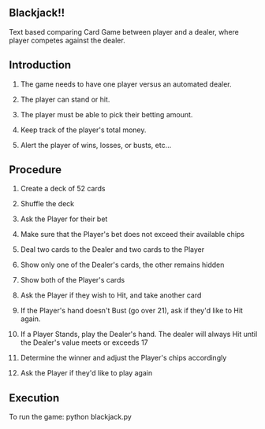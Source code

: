 Blackjack!!
----------------------------------------------------------------
Text based comparing Card Game between player and a dealer, where player competes against the dealer.

Introduction
----------------------------------------------------------------
1) The game needs to have one player versus an automated dealer.

2) The player can stand or hit.

3) The player must be able to pick their betting amount.

4) Keep track of the player's total money.

5) Alert the player of wins, losses, or busts, etc...


Procedure
----------------------------------------------------------------

1) Create a deck of 52 cards

2) Shuffle the deck

3) Ask the Player for their bet

4) Make sure that the Player's bet does not exceed their available chips

5) Deal two cards to the Dealer and two cards to the Player

6) Show only one of the Dealer's cards, the other remains hidden

7) Show both of the Player's cards

8) Ask the Player if they wish to Hit, and take another card

9) If the Player's hand doesn't Bust (go over 21), ask if they'd like to Hit again.

10) If a Player Stands, play the Dealer's hand. The dealer will always Hit until the Dealer's value meets or exceeds 17

11) Determine the winner and adjust the Player's chips accordingly

12) Ask the Player if they'd like to play again

Execution
----------------------------------------------------------------
To run the game:
python blackjack.py